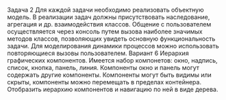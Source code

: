 Задача 2
Для каждой задачи необходимо реализовать объектную модель. 
В реализации задач должны присутствовать наследование, агрегация и др. взаимодействия классов. 
Общение с пользователем осуществляется через консоль путем вызова наиболее значимых методов классов, позволяющих увидеть основную функциональность задачи. 
Для моделирования динамики процессов можно использовать повторяющиеся вызовы пользователем.
Вариант 6
Иерархия графических компонентов. Имеется набор компонетов: окно, надпись, список, кнопка, панель, линия. 
Компоненты окно и панель могут содержать другие компоненты. 
Компоненты могут быть видимы или скрыты, компоненты можно перемещать в пределах контейнера. 
Отобразить иерархию компонентов и навигацию по ней в виде дерева.
